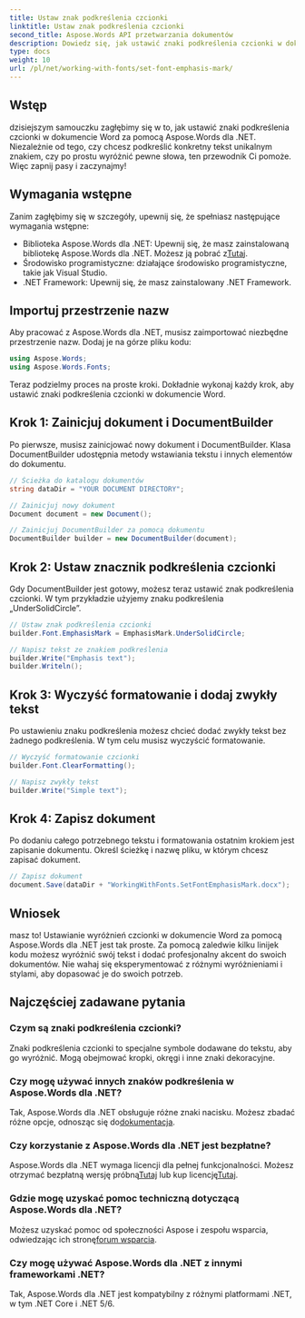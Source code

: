 ```yaml
---
title: Ustaw znak podkreślenia czcionki
linktitle: Ustaw znak podkreślenia czcionki
second_title: Aspose.Words API przetwarzania dokumentów
description: Dowiedz się, jak ustawić znaki podkreślenia czcionki w dokumentach Word za pomocą Aspose.Words dla .NET dzięki temu szczegółowemu przewodnikowi krok po kroku. Idealne dla programistów .NET.
type: docs
weight: 10
url: /pl/net/working-with-fonts/set-font-emphasis-mark/
---
```

## Wstęp

dzisiejszym samouczku zagłębimy się w to, jak ustawić znaki podkreślenia czcionki w dokumencie Word za pomocą Aspose.Words dla .NET. Niezależnie od tego, czy chcesz podkreślić konkretny tekst unikalnym znakiem, czy po prostu wyróżnić pewne słowa, ten przewodnik Ci pomoże. Więc zapnij pasy i zaczynajmy!

## Wymagania wstępne

Zanim zagłębimy się w szczegóły, upewnij się, że spełniasz następujące wymagania wstępne:

-  Biblioteka Aspose.Words dla .NET: Upewnij się, że masz zainstalowaną bibliotekę Aspose.Words dla .NET. Możesz ją pobrać z[Tutaj](https://releases.aspose.com/words/net/).
- Środowisko programistyczne: działające środowisko programistyczne, takie jak Visual Studio.
- .NET Framework: Upewnij się, że masz zainstalowany .NET Framework.

## Importuj przestrzenie nazw

Aby pracować z Aspose.Words dla .NET, musisz zaimportować niezbędne przestrzenie nazw. Dodaj je na górze pliku kodu:

```csharp
using Aspose.Words;
using Aspose.Words.Fonts;
```

Teraz podzielmy proces na proste kroki. Dokładnie wykonaj każdy krok, aby ustawić znaki podkreślenia czcionki w dokumencie Word.

## Krok 1: Zainicjuj dokument i DocumentBuilder

Po pierwsze, musisz zainicjować nowy dokument i DocumentBuilder. Klasa DocumentBuilder udostępnia metody wstawiania tekstu i innych elementów do dokumentu.

```csharp
// Ścieżka do katalogu dokumentów
string dataDir = "YOUR DOCUMENT DIRECTORY";

// Zainicjuj nowy dokument
Document document = new Document();

// Zainicjuj DocumentBuilder za pomocą dokumentu
DocumentBuilder builder = new DocumentBuilder(document);
```

## Krok 2: Ustaw znacznik podkreślenia czcionki

Gdy DocumentBuilder jest gotowy, możesz teraz ustawić znak podkreślenia czcionki. W tym przykładzie użyjemy znaku podkreślenia „UnderSolidCircle”.

```csharp
// Ustaw znak podkreślenia czcionki
builder.Font.EmphasisMark = EmphasisMark.UnderSolidCircle;

// Napisz tekst ze znakiem podkreślenia
builder.Write("Emphasis text");
builder.Writeln();
```

## Krok 3: Wyczyść formatowanie i dodaj zwykły tekst

Po ustawieniu znaku podkreślenia możesz chcieć dodać zwykły tekst bez żadnego podkreślenia. W tym celu musisz wyczyścić formatowanie.

```csharp
// Wyczyść formatowanie czcionki
builder.Font.ClearFormatting();

// Napisz zwykły tekst
builder.Write("Simple text");
```

## Krok 4: Zapisz dokument

Po dodaniu całego potrzebnego tekstu i formatowania ostatnim krokiem jest zapisanie dokumentu. Określ ścieżkę i nazwę pliku, w którym chcesz zapisać dokument.

```csharp
// Zapisz dokument
document.Save(dataDir + "WorkingWithFonts.SetFontEmphasisMark.docx");
```

## Wniosek

masz to! Ustawianie wyróżnień czcionki w dokumencie Word za pomocą Aspose.Words dla .NET jest tak proste. Za pomocą zaledwie kilku linijek kodu możesz wyróżnić swój tekst i dodać profesjonalny akcent do swoich dokumentów. Nie wahaj się eksperymentować z różnymi wyróżnieniami i stylami, aby dopasować je do swoich potrzeb.

## Najczęściej zadawane pytania

### Czym są znaki podkreślenia czcionki?

Znaki podkreślenia czcionki to specjalne symbole dodawane do tekstu, aby go wyróżnić. Mogą obejmować kropki, okręgi i inne znaki dekoracyjne.

### Czy mogę używać innych znaków podkreślenia w Aspose.Words dla .NET?

 Tak, Aspose.Words dla .NET obsługuje różne znaki nacisku. Możesz zbadać różne opcje, odnosząc się do[dokumentacja](https://reference.aspose.com/words/net/).

### Czy korzystanie z Aspose.Words dla .NET jest bezpłatne?

 Aspose.Words dla .NET wymaga licencji dla pełnej funkcjonalności. Możesz otrzymać bezpłatną wersję próbną[Tutaj](https://releases.aspose.com/) lub kup licencję[Tutaj](https://purchase.aspose.com/buy).

### Gdzie mogę uzyskać pomoc techniczną dotyczącą Aspose.Words dla .NET?

 Możesz uzyskać pomoc od społeczności Aspose i zespołu wsparcia, odwiedzając ich stronę[forum wsparcia](https://forum.aspose.com/c/words/8).

### Czy mogę używać Aspose.Words dla .NET z innymi frameworkami .NET?

Tak, Aspose.Words dla .NET jest kompatybilny z różnymi platformami .NET, w tym .NET Core i .NET 5/6.